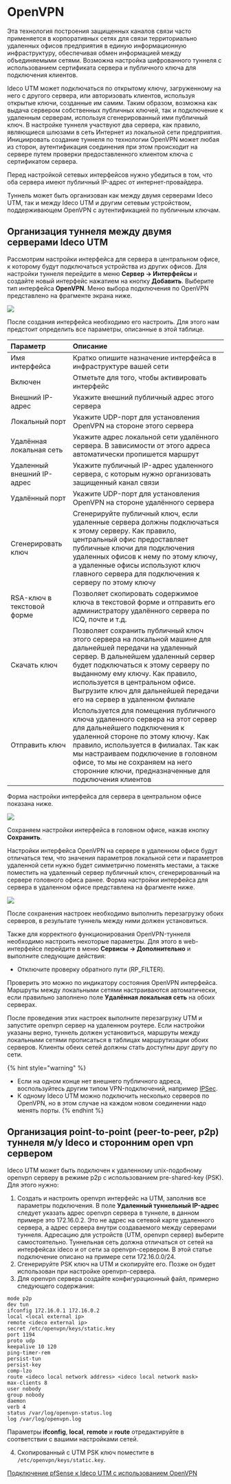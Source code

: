 # OpenVPN

Эта технология построения защищенных каналов связи часто применяется в корпоративных сетях для связи территориально удаленных офисов предприятия в единую информационную инфраструктуру, обеспечивая обмен информацией между объединяемыми сетями. Возможна настройка шифрованного туннеля с использованием сертификата сервера и публичного ключа для подключения клиентов.

Ideco UTM может подключаться по открытому ключу, загруженному на него с другого сервера, или авторизовать клиентов, используя открытые ключи, созданные им самим. Таким образом, возможна как выдача сервером собственных публичных ключей, так и подключение к удаленным серверам, используя сгенерированный ими публичный ключ. В настройке туннеля участвуют два сервера, как правило, являющиеся шлюзами в сеть Интернет из локальной сети предприятия. Инициировать создание туннеля по технологии OpenVPN может любая из сторон, аутентификация соединения при этом происходит на сервере путем проверки предоставленного клиентом ключа с сертификатом сервера.

Перед настройкой сетевых интерфейсов нужно убедиться в том, что оба сервера имеют публичный IP-адрес от интернет-провайдера.

Туннель может быть организован как между двумя серверами Ideco UTM, так и между Ideco UTM и другим сетевым устройством, поддерживающем OpenVPN с аутентификацией по публичным ключам.

## Организация туннеля между двумя серверами Ideco UTM

Рассмотрим настройки интерфейса для сервера в центральном офисе, к которому будут подключаться устройства из других офисов. Для настройки туннеля перейдите в меню **Сервер -&gt; Интерфейсы** и создайте новый интерфейс нажатием на кнопку **Добавить**. Выберите тип интерфейса **OpenVPN**. Меню выбора подключения по OpenVPN представлено на фрагменте экрана ниже.

![](../../../.gitbook/assets/12025890.jpg)

После создания интерфейса необходимо его настроить. Для этого нам предстоит определить все параметры, описанные в этой таблице.

| Параметр  | Описание  |
| :--- | :--- |
| Имя интерфейса | Кратко опишите назначение интерфейса в инфраструктуре вашей сети |
| Включен |  Отметьте для того, чтобы активировать интерфейс |
| Внешний IP-адрес | Укажите внешний публичный адрес этого сервера |
| Локальный порт | Укажите UDP-порт для установления OpenVPN на стороне этого сервера |
| Удалённая локальная сеть | Укажите адрес локальной сети удалённого сервера. В зависимости от этого адреса автоматически пропишется маршрут |
| Удаленный внешний IP-адрес | Укажите публичный IP-адрес удаленного сервера, с которым нужно организовать защищенный канал связи |
| Удалённый порт | Укажите UDP-порт для установления OpenVPN на стороне удалённого сервера |
| Сгенерировать ключ | Сгенерируйте публичный ключ, если удаленные сервера должны подключаться к этому серверу. Как правило, центральный офис предоставляет публичные ключи для подключения удаленных офисов к нему по этому ключу, а удаленные офисы используют ключ главного сервера для подключения к серверу по этому ключу |
| RSA-ключ в текстовой форме | Позволяет скопировать содержимое ключа в текстовой форме и отправить его администратору удалённого сервера по ICQ, почте и т.д. |
| Скачать ключ | Позволяет сохранить публичный ключ этого сервера на локальной машине для дальнейшей передачи на удаленный сервер. В дальнейшем удаленный сервер будет подключаться к этому серверу по выданному ему ключу. Как правило, используется в центральном офисе. Выгрузите ключ для дальнейшей передачи его на сервер в удаленном филиале |
| Отправить ключ | Используется для помещения публичного ключа удаленного сервера на этот сервер для дальнейшего подключения к удаленной стороне по этому ключу. Как правило, используется в филиалах. Так как мы настраиваем подключение в головном офисе, то мы не сохраняем на него сторонние ключи, предназначенные для подключения клиентов |

Форма настройки интерфейса для сервера в центральном офисе показана ниже.

![](../../../.gitbook/assets/vpn-7-9-.png)

Сохраняем настройки интерфейса в головном офисе, нажав кнопку **Сохранить**.

Настройки интерфейса OpenVPN на сервере в удаленном офисе будут отличаться тем, что значения параметров локальной сети и параметров удаленной сети нужно будет симметрично поменять местами, а также поместить на удаленный сервер публичный ключ, сгенерированный на сервере головного офиса ранее. Форма настройки интерфейса для сервера в удаленном офисе представлена на фрагменте ниже.

![](../../../.gitbook/assets/5832803.png)

После сохранения настроек необходимо выполнить перезагрузку обоих серверов, в результате туннель между ними должен установиться.

Также для корректного функционирования OpenVPN-туннеля необходимо настроить некоторые параметры. Для этого в web-интерфейсе перейдите в меню **Сервисы** **-&gt; Дополнительно** и выполните следующие действия:

* Отключите проверку обратного пути \(RP\_FILTER\).

Проверить это можно по индикатору состояния OpenVPN интерфейса. Маршруты между локальными сетями настраиваются автоматически, если правильно заполнено поле **Удалённая локальная сеть** на обоих серверах.

После проведения этих настроек выполните перезагрузку UTM и запустите openvpn сервер на удаленном роутере. Если настройки указаны верно, туннель должен установиться, маршруты между локальными сетями прописаться в таблицах маршрутизации обоих серверов. Клиенты обеих сетей должны стать доступны друг другу по сети.

{% hint style="warning" %}
* Если на одном конце нет внешнего публичного адреса, воспользуйтесь другим типом VPN-подключений, например [IPSec](ipsec/). 
* К одному Ideco UTM можно подключить несколько серверов по OpenVPN, но в этом случае на каждом новом соединении надо менять порты.
{% endhint %}

## Организация point-to-point \(peer-to-peer, p2p\) туннеля м/у Ideco и сторонним open vpn сервером

Ideco UTM может быть подключен к удаленному unix-подобному openvpn серверу в режиме p2p с использованием pre-shared-key \(PSK\). Для этого нужно:

1. Создать и настроить openvpn интерфейс на UTM, заполнив все параметры подключения. В поле **Удаленный туннельный IP-адрес** следует указать адрес openvpn сервера в туннеле, в данном примере это 172.16.0.2. Это не адрес на сетевой карте удаленного сервера, а адрес сервера внутри создаваемого между серверами туннеля. Адресацию для устройств \(UTM, openvpn сервер\) выберите самостоятельно. Туннельная сеть должна отличаться от сетей на интерфейсах ideco и от сети за openvpn-сервером. В этой статье подключение описано на примере сети 172.16.0.0/24.
2. Сгенерируйте PSK ключ на UTM и скопируйте его. Позже он будет использован при настройке openvpn-сервера.
3. Для openvpn сервера создайте конфигурационный файл, примерно следующего содержания:

```text
mode p2p
dev tun
ifconfig 172.16.0.1 172.16.0.2
local <local external ip>
remote <ideco external ip>
secret /etc/openvpn/keys/static.key
port 1194
proto udp
keepalive 10 120
ping-timer-rem
persist-tun
persist-key
comp-lzo
route <ideco local network address> <ideco local network mask>
max-clients 8
user nobody
group nobody
daemon
verb 4
status /var/log/openvpn-status.log
log /var/log/openvpn.log
```

Параметры **ifconfig**, **local**, **remote** и **route** отредактируйте в соответствии с вашими настройками сетей.

4. Скопированный с UTM PSK ключ поместите в `/etc/openvpn/keys/static.key`.

[Подключение pfSense к Ideco UTM с использованием OpenVPN](openvpn-connection-pfsense-to-utm.md)

